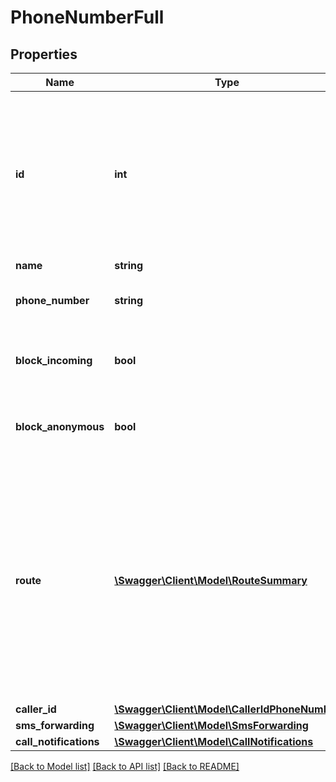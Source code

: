 # PhoneNumberFull

## Properties
Name | Type | Description | Notes
------------ | ------------- | ------------- | -------------
**id** | **int** | Integer Phone number ID. This is the internal Phone.com ID for this number, not the phone number itself. Read-only. | [optional] 
**name** | **string** | Name | [optional] 
**phone_number** | **string** | Phone number, in E.164 format | [optional] 
**block_incoming** | **bool** | Whether to block incoming calls. Boolean. | [optional] 
**block_anonymous** | **bool** | Whether to block anonymous calls. Boolean. | [optional] 
**route** | [**\Swagger\Client\Model\RouteSummary**](RouteSummary.md) | The Route assigned to handle incoming calls for this number, if any. Output is a Route Summary Object, or NULL if not set. Input can be a Route Lookup Object or NULL to unset. | [optional] 
**caller_id** | [**\Swagger\Client\Model\CallerIdPhoneNumber**](CallerIdPhoneNumber.md) |  | [optional] 
**sms_forwarding** | [**\Swagger\Client\Model\SmsForwarding**](SmsForwarding.md) |  | [optional] 
**call_notifications** | [**\Swagger\Client\Model\CallNotifications**](CallNotifications.md) |  | [optional] 

[[Back to Model list]](../README.md#documentation-for-models) [[Back to API list]](../README.md#documentation-for-api-endpoints) [[Back to README]](../README.md)


